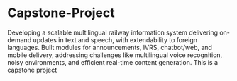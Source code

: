 # Capstone-Project
Developing a scalable multilingual railway information system delivering on-demand updates in text and speech, with extendability to foreign languages. Built modules for announcements, IVRS, chatbot/web, and mobile delivery, addressing challenges like multilingual voice recognition, noisy environments, and efficient real-time content generation.
This is a capstone project
